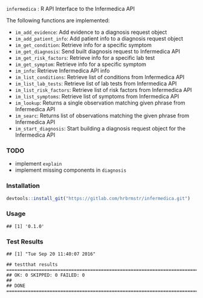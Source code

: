 
`infermedica` : R API Interface to the Infermedica API

The following functions are implemented:

-   `im_add_evidence`: Add evidence to a diagnosis request object
-   `im_add_patient_info`: Add patient info to a diagnosis request object
-   `im_get_condition`: Retrieve info for a specific symptom
-   `im_get_diagnosis`: Send built diagnosis request to Infermedica API
-   `im_get_risk_factors`: Retrieve info for a specific lab test
-   `im_get_symptom`: Retrieve info for a specific symptom
-   `im_info`: Retrieve Infermedica API info
-   `im_list_conditions`: Retrieve list of conditions from Infermedica API
-   `im_list_lab_tests`: Retrieve list of lab tests from Infermedica API
-   `im_list_risk_factors`: Retrieve list of risk factors from Infermedica API
-   `im_list_symptoms`: Retrieve list of symptoms from Infermedica API
-   `im_lookup`: Returns a single observation matching given phrase from Infermedica API
-   `im_searc`: Returns list of observations matching the given phrase from Infermedica API
-   `im_start_diagnosis`: Start building a diagnosis request object for the Infermedica API

### TODO

-   implement `explain`
-   implement missing components in `diagnosis`

### Installation

``` r
devtools::install_git("https://gitlab.com/hrbrmstr/infermedica.git")
```

### Usage

    ## [1] '0.1.0'

### Test Results

    ## [1] "Tue Sep 20 11:40:07 2016"

    ## testthat results ========================================================================================================
    ## OK: 0 SKIPPED: 0 FAILED: 0
    ## 
    ## DONE ===================================================================================================================
